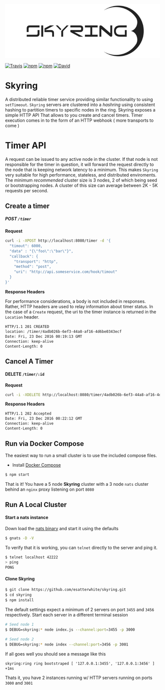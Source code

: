
![skyring](./assets/skyring.png)

[![Travis](https://img.shields.io/travis/esatterwhite/skyring.svg?style=flat-square)](https://travis-ci.org/esatterwhite/skyring)
[![npm](https://img.shields.io/npm/v/skyring.svg?style=flat-square)](https://www.npmjs.com/package/skyring)
[![npm](https://img.shields.io/npm/l/skyring.svg?style=flat-square)](https://www.npmjs.com/package/skyring)
[![David](https://img.shields.io/david/esatterwhite/skyring.svg)](https://david-dm.org/esatterwhite/skyring)

# Skyring
A distributed reliable timer service providing similar functionality to using `setTimeout`.
`Skyring` servers are clustered  into a *hashring* using consistent hashing to partition timers to specific nodes in the ring.  Skyring exposes a simple HTTP API That allows to you create and cancel timers. Timer execution comes in to the form of an HTTP webhook ( more transports to come )

# Timer API

A request can be issued to any active node in the cluster. If that node is not responsible for the timer in question,
it will forward the request directly to the node that is keeping network latency to a minimum. This makes `Skyring` very
suitable for high performance, stateless, and distributed enviroments.
The minimum _recommended_ cluster size is 3 nodes, 2 of which being seed or bootstrapping nodes. A cluster of this size can average
between 2K - 5K requests per second.

## Create a timer

##### **POST `/timer`**

**Request**

```bash
curl -i -XPOST http://localhost:8080/timer -d '{
  "timout": 6000,
  "data" : "{\"foo\":\"bar\"}",
  "callback": {
    "transport": "http",
    "method": "post",
    "uri": "http://api.someservice.com/hook/timout"
  }
}'
```

**Response Headers**

For performance considerations, a body is not included in responses. Rather, HTTP headers are used to relay information about timer status.
In the case of a `Create` request, the uri to the timer instance is returned in the `Location` header.

```
HTTP/1.1 201 CREATED
location: /timer/4adb026b-6ef3-44a8-af16-4d6be0343ecf
Date: Fri, 23 Dec 2016 00:19:13 GMT
Connection: keep-alive
Content-Length: 0
```

## Cancel A Timer

#### **DELETE `/timer/:id`**

**Request**

```bash
curl -i -XDELETE http://localhost:8080/timer/4adb026b-6ef3-44a8-af16-4d6be0343ecf
```
**Response Headers**

```
HTTP/1.1 202 Accepted
Date: Fri, 23 Dec 2016 00:22:12 GMT
Connection: keep-alive
Content-Length: 0
```

## Run via Docker Compose

The easiest way to run a small cluster is to use the included compose files.

- Install [Docker Compose](https://docs.docker.com/compose/install/)

```bash
$ npm start
```

That is it! You have a 5 node **Skyring** cluster with a 3 node `nats` cluster behind an `nginx` proxy listening on port `8080`

## Run A Local Cluster

#### Start a nats instance
Down load the [nats binary](https://github.com/nats-io/gnatsd/releases) and start it using the defaults

```bash
$ gnats -D -V
```
To verify that it is working, you can `telnet` directly to the server and ping it.

```bash
$ telnet localhost 42222
> ping
PONG
```

#### Clone Skyring

```bash
$ git clone https://github.com/esatterwhite/skyring.git
$ cd skyring
$ npm install
```

The default settings expect a minimum of 2 servers on port `3455` and `3456` respectively. Start each server in a different terminal session

```bash
# Seed node 1
$ DEBUG=skyring:* node index.js --channel:port=3455 -p 3000
```

```bash
# Seed node 2
$ DEBUG=skyring:* node index --channel:port=3456 -p 3001
```

If all goes well you should see a message like this
```
skyring:ring ring bootstraped [ '127.0.0.1:3455', '127.0.0.1:3456' ] +1ms
```
Thats it, you have 2 instances running w/ HTTP servers running on ports `3000` and `3001`
